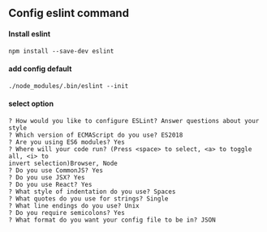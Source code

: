 ## Config eslint command

#### Install eslint
`npm install --save-dev eslint`

#### add config default
`./node_modules/.bin/eslint --init`



#### select option

```
? How would you like to configure ESLint? Answer questions about your style
? Which version of ECMAScript do you use? ES2018
? Are you using ES6 modules? Yes
? Where will your code run? (Press <space> to select, <a> to toggle all, <i> to
invert selection)Browser, Node
? Do you use CommonJS? Yes
? Do you use JSX? Yes
? Do you use React? Yes
? What style of indentation do you use? Spaces
? What quotes do you use for strings? Single
? What line endings do you use? Unix
? Do you require semicolons? Yes
? What format do you want your config file to be in? JSON
```
